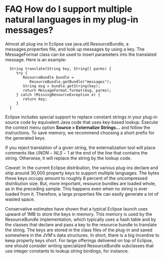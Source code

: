 FAQ How do I support multiple natural languages in my plug-in messages?
=======================================================================

Almost all plug-ins in Eclipse use java.util.ResourceBundle, a messages.properties file, and look up messages by using a key. The MessageFormat class can be used to insert parameters into the translated message. Here is an example:

      String translate(String key, String[] parms) {
         try {
            ResourceBundle bundle = 
               ResourceBundle.getBundle("messages");
            String msg = bundle.getString(key);
            return MessageFormat.format(msg, parms);
         } catch (MissingResourceException e) {
            return key;
         }
      }

Eclipse includes special support to replace constant strings in your plug-in source code by equivalent Java code that uses key-based lookup. Execute the context menu option **Source > Externalize Strings...** and follow the instructions. To save memory, we recommend choosing a short prefix for the generated keys.

If you reject translation of a given string, the externalization tool will place comments like //$NON-NLS-1$ at the end of the line that contains the string. Otherwise, it will replace the string by the lookup code.

_Caveat_: In the current Eclipse distribution, the various plug-ins declare and ship around 30,000 property keys to support multiple languages. The bytes these keys occupy amount to roughly 8 percent of the uncompressed distribution size. But, more important, resource bundles are loaded whole, as in the preceding sample. This happens even when no string is ever loaded from it. Therefore, a large properties file can easily generate a lot of wasted space.

Conservative estimates have shown that a typical Eclipse launch uses upward of 1MB to store the keys in memory. This memory is used by the ResourceBundle implementation, which typically uses a hash table and by the classes that declare and pass a key to the resource bundle to translate the string. The keys are stored in the class files of the plug-in and saved somewhere in the JVM's data structures. In short, there is a big incentive to keep property keys short. For large offerings delivered on top of Eclipse, one should consider writing specialized ResourceBundle subclasses that use integer constants to lookup string bindings, for instance.

